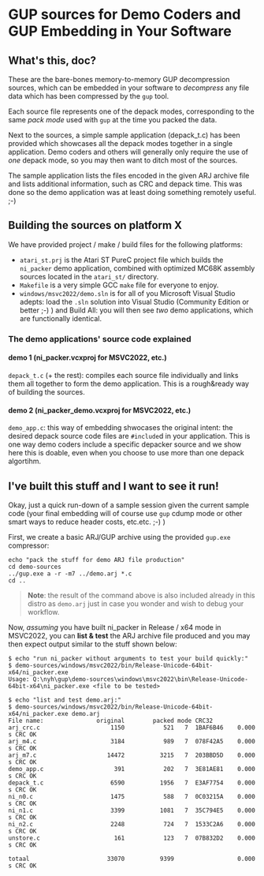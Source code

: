 # GUP sources for Demo Coders and GUP Embedding in Your Software

## What's this, doc?

These are the bare-bones memory-to-memory GUP decompression sources, which can be embedded in your software to *decompress* any file data which has been compressed by the `gup` tool.

Each source file represents one of the depack modes, corresponding to the same *pack mode* used with `gup` at the time you packed the data.

Next to the sources, a simple sample application (depack_t.c) has been provided which showcases all the depack modes together in a single application. Demo coders and others will generally only require the use of *one* depack mode, so you may then want to ditch most of the sources.

The sample application lists the files encoded in the given ARJ archive file and lists additional information, such as CRC and depack time. This was done so the demo application was at least doing something remotely useful. ;-)

## Building the sources on platform X

We have provided project / make / build files for the following platforms:

- `atari_st.prj` is the Atari ST PureC project file which builds the `ni_packer` demo application, combined with optimized MC68K assembly sources located in the `atari_st/` directory.
- `Makefile` is a very simple GCC `make` file for everyone to enjoy.
- `windows/msvc2022/demo.sln` is for all of you Microsoft Visual Studio adepts: load the `.sln` solution into Visual Studio (Community Edition or better ;-) ) and Build All: you will then see *two* demo applications, which are functionally identical.


### The demo applications' source code explained

#### demo 1 (ni_packer.vcxproj for MSVC2022, etc.)

`depack_t.c` (+ the rest): compiles each source file individually and links them all together to form the demo application. This is a rough&ready way of building the sources.


#### demo 2 (ni_packer_demo.vcxproj for MSVC2022, etc.)

`demo_app.c`: this way of embedding shwocases the original intent: the desired depack source code files are `#include`d in your application. This is one way demo coders include a specific depacker source and we show here this is doable, even when you choose to use more than one depack algortihm.


## I've built this stuff and I want to see it run!

Okay, just a quick run-down of a sample session given the current sample code (your final embedding will of course use `gup` cdump mode or other smart ways to reduce header costs, etc.etc. ;-) )

First, we create a basic ARJ/GUP archive using the provided `gup.exe` compressor:

```
echo "pack the stuff for demo ARJ file production"
cd demo-sources
../gup.exe a -r -m7 ../demo.arj *.c
cd ..
```

> **Note**: the result of the command above is also included already in this distro as `demo.arj` just in case you wonder and wish to debug your workflow.

Now, *assuming* you have built ni_packer in Release / x64 mode in MSVC2022, you can **list & test** the ARJ archive file produced and you may then expect output similar to the stuff shown below:

```
$ echo "run ni_packer without arguments to test your build quickly:"
$ demo-sources/windows/msvc2022/bin/Release-Unicode-64bit-x64/ni_packer.exe
Usage: Q:\nyh\gup\demo-sources\windows\msvc2022\bin\Release-Unicode-64bit-x64\ni_packer.exe <file to be tested>

$ echo "list and test demo.arj:"
$ demo-sources/windows/msvc2022/bin/Release-Unicode-64bit-x64/ni_packer.exe demo.arj
File name:               original        packed mode CRC32
arj_crc.c                    1150           521   7  1BAF6B46    0.000 s CRC OK
arj_m4.c                     3184           989   7  078F42A5    0.000 s CRC OK
arj_m7.c                    14472          3215   7  203BBD5D    0.000 s CRC OK
demo_app.c                    391           202   7  3E81AE81    0.000 s CRC OK
depack_t.c                   6590          1956   7  E3AF7754    0.000 s CRC OK
ni_n0.c                      1475           588   7  0C03215A    0.000 s CRC OK
ni_n1.c                      3399          1081   7  35C794E5    0.000 s CRC OK
ni_n2.c                      2248           724   7  1533C2A6    0.000 s CRC OK
unstore.c                     161           123   7  07B832D2    0.000 s CRC OK

totaal                      33070          9399                  0.000 s CRC OK
```

